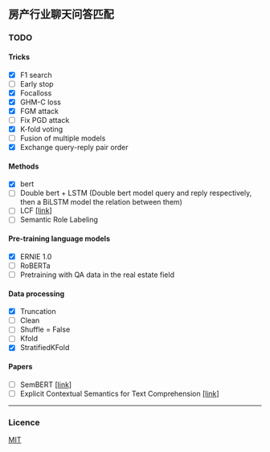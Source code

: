 ## 房产行业聊天问答匹配

### TODO

#### Tricks

- [x] F1 search
- [ ] Early stop
- [x] Focalloss
- [x] GHM-C loss
- [x] FGM attack
- [ ] Fix PGD attack
- [x] K-fold voting
- [ ] Fusion of multiple models
- [x] Exchange query-reply pair order

#### Methods

- [x] bert
- [ ] Double bert + LSTM (Double bert model query and reply respectively, then a BiLSTM model the relation between them)
- [ ] LCF [[link]](https://www.mdpi.com/2076-3417/9/16/3389)
- [ ] Semantic Role Labeling

#### Pre-training language models

- [x] ERNIE 1.0
- [ ] RoBERTa
- [ ] Pretraining with QA data in the real estate field

#### Data processing

- [x] Truncation
- [ ] Clean
- [ ] Shuffle = False
- [ ] Kfold
- [x] StratifiedKFold

#### Papers

- [ ] SemBERT [[link]](https://arxiv.org/abs/1909.02209)
- [ ] Explicit Contextual Semantics for Text Comprehension [[link]](https://arxiv.org/abs/1809.02794)

----------------------

### Licence

[MIT](./LICENSE)


